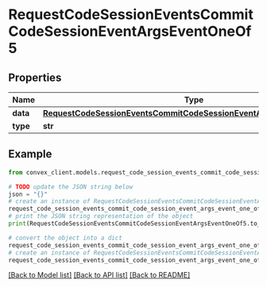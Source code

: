 # RequestCodeSessionEventsCommitCodeSessionEventArgsEventOneOf5


## Properties

Name | Type | Description | Notes
------------ | ------------- | ------------- | -------------
**data** | [**RequestCodeSessionEventsCommitCodeSessionEventArgsEventOneOf5Data**](RequestCodeSessionEventsCommitCodeSessionEventArgsEventOneOf5Data.md) |  | 
**type** | **str** |  | 

## Example

```python
from convex_client.models.request_code_session_events_commit_code_session_event_args_event_one_of5 import RequestCodeSessionEventsCommitCodeSessionEventArgsEventOneOf5

# TODO update the JSON string below
json = "{}"
# create an instance of RequestCodeSessionEventsCommitCodeSessionEventArgsEventOneOf5 from a JSON string
request_code_session_events_commit_code_session_event_args_event_one_of5_instance = RequestCodeSessionEventsCommitCodeSessionEventArgsEventOneOf5.from_json(json)
# print the JSON string representation of the object
print(RequestCodeSessionEventsCommitCodeSessionEventArgsEventOneOf5.to_json())

# convert the object into a dict
request_code_session_events_commit_code_session_event_args_event_one_of5_dict = request_code_session_events_commit_code_session_event_args_event_one_of5_instance.to_dict()
# create an instance of RequestCodeSessionEventsCommitCodeSessionEventArgsEventOneOf5 from a dict
request_code_session_events_commit_code_session_event_args_event_one_of5_from_dict = RequestCodeSessionEventsCommitCodeSessionEventArgsEventOneOf5.from_dict(request_code_session_events_commit_code_session_event_args_event_one_of5_dict)
```
[[Back to Model list]](../README.md#documentation-for-models) [[Back to API list]](../README.md#documentation-for-api-endpoints) [[Back to README]](../README.md)


